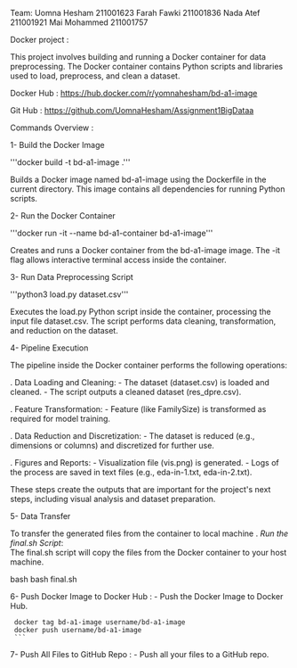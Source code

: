Team:
Uomna Hesham 211001623
Farah Fawki 211001836
Nada Atef 211001921
Mai Mohammed 211001757


Docker project :

This project involves building and running a Docker container for data
preprocessing. The Docker container contains Python scripts and
libraries used to load, preprocess, and clean a dataset.

Docker Hub : https://hub.docker.com/r/yomnahesham/bd-a1-image

Git Hub : https://github.com/UomnaHesham/Assignment1BigDataa

Commands Overview :

1- Build the Docker Image

'''docker build -t bd-a1-image .'''

Builds a Docker image named bd-a1-image using the Dockerfile in the
current directory. This image contains all dependencies for running
Python scripts.

2- Run the Docker Container

'''docker run -it --name bd-a1-container bd-a1-image'''

Creates and runs a Docker container from the bd-a1-image image. The -it
flag allows interactive terminal access inside the container.

3- Run Data Preprocessing Script

'''python3 load.py dataset.csv'''

Executes the load.py Python script inside the container, processing the
input file dataset.csv. The script performs data cleaning,
transformation, and reduction on the dataset.

4- Pipeline Execution

The pipeline inside the Docker container performs the following
operations:

. Data Loading and Cleaning: - The dataset (dataset.csv) is loaded and
cleaned. - The script outputs a cleaned dataset (res_dpre.csv).

. Feature Transformation: - Feature (like FamilySize) is transformed as
required for model training.

. Data Reduction and Discretization: - The dataset is reduced (e.g.,
dimensions or columns) and discretized for further use.

. Figures and Reports: - Visualization file (vis.png) is generated. -
Logs of the process are saved in text files (e.g., eda-in-1.txt,
eda-in-2.txt).

These steps create the outputs that are important for the project's next
steps, including visual analysis and dataset preparation.

5- Data Transfer

To transfer the generated files from the container to local machine .
*Run the final.sh Script*:\
The final.sh script will copy the files from the Docker container to
your host machine.

bash bash final.sh

6- Push Docker Image to Docker Hub : - Push the Docker Image to Docker
Hub.

     docker tag bd-a1-image username/bd-a1-image
     docker push username/bd-a1-image
     ```

7- Push All Files to GitHub Repo : - Push all your files to a GitHub
repo.
